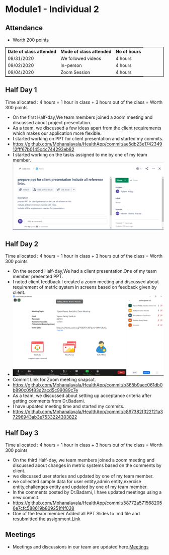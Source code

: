 # Module1 - Individual 2

## Attendance
- Worth 200 points

<table style="width:100%;border: 1px solid black;">
<tr>
<th>Date of class attended</th>	
<th>Mode of class attended</th>
<th>No of hours</th>
</tr>
<tr>
<td>08/31/2020</td>
<td>We followed videos</td>
<td>4 hours</td>
</tr>
<tr>
<td>09/02/2020</td>
<td>In-person</td>
<td> 4 hours</td>  
</tr>
<tr>
<td>09/04/2020</td>
<td>Zoom Session</td>
<td> 4 hours</td>
</tr>
</table>

## Half Day 1  

Time allocated : 4 hours = 1 hour in class + 3 hours out of the class = Worth 300 points

- On the first Half-day,We team members joined a zoom meeting and discussed about project presentation.
- As a team, we discussed a few ideas apart from the client requirements which makes our application more flexible.
- I started working on PPT for client presentation and started my commits.
- https://github.com/Mohanalavala/HealthApp/commit/ae5db23e174234912fff67b0145c4c744293eb82 
-  I started working on the tasks assigned to me by one of my team member.
  ![JIRA](https://github.com/Mohanalavala/HealthApp/blob/master/Contributions/JIRA.PNG)

## Half Day 2

Time allocated : 4 hours = 1 hour in class + 3 hours out of the class = Worth 300 points

- On the second Half-day,We had a client presentation.One of my team member presented PPT.
- I noted client feedback.I created a zoom meeting and discussed about requirement of metric system in screens based on feedback given by client.
- ![image](https://github.com/Mohanalavala/HealthApp/blob/master/Contributions/Zoom%20meeting.PNG)
- Commit Link for Zoom meeting snapsot.
- https://github.com/Mohanalavala/HealthApp/commit/b365b9aec061db0b890c09f83d2acd5c99089c7e
- As a team, we discussed about setting up acceptance criteria after getting comments from Dr.Badami.
- I have updated meeting time and started my commits.
- https://github.com/Mohanalavala/HealthApp/commit/c897382f322f21a37296943ab3e7533224303822


## Half Day 3

Time allocated : 4 hours = 1 hour in class + 3 hours out of the class = Worth 300 points

- On the third Half-day, we team members joined a zoom meeting and discussed about changes in metric systems based on the comments by client.
- we discussed user stories and updated by one of my team member.
- we collected sample data for user entity,admin entity,exercise entity,challenges entity and updated by one of my team member.
- In the comments posted by Dr.Badami, I have updated meetings using a new commit.
- https://github.com/Mohanalavala/HealthApp/commit/58772a5715682056e7cfc588619b809251f4f038
- One of the team member Added all PPT Slides to .md file and resubmitted the assignment.[Link](https://github.com/Mohanalavala/HealthApp/blob/master/Presentation.md)

## Meetings

- Meetings and discussions in our team are updated here.[Meetings](https://github.com/Mohanalavala/HealthApp/blob/master/Contributions/meetings)











